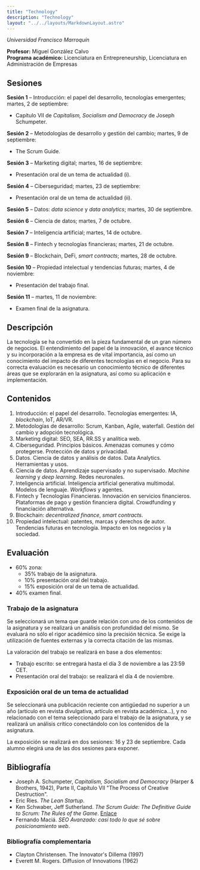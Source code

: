 ```yaml
---
title: "Technology"
description: "Technology"
layout: "../../layouts/MarkdownLayout.astro"
---
```


*Universidad Francisco Marroquín*

**Profesor:** Miguel González Calvo  
**Programa académico:** Licenciatura en Entrepreneurship, Licenciatura en Administración de Empresas  

## Sesiones

**Sesión 1** – Introducción: el papel del desarrollo, tecnologías emergentes; martes, 2 de septiembre:  
- Capítulo VII de *Capitalism, Socialism and Democracy* de Joseph Schumpeter.

**Sesión 2** – Metodologías de desarrollo y gestión del cambio; martes, 9 de septiembre:  
- The Scrum Guide.

**Sesión 3** – Marketing digital; martes, 16 de septiembre:  
- Presentación oral de un tema de actualidad (i).

**Sesión 4** – Ciberseguridad; martes, 23 de septiembre:  
- Presentación oral de un tema de actualidad (ii).

**Sesión 5** – Datos: *data science* y *data analytics*; martes, 30 de septiembre.  

**Sesión 6** – Ciencia de datos; martes, 7 de octubre.  

**Sesión 7** – Inteligencia artificial; martes, 14 de octubre.  

**Sesión 8** – Fintech y tecnologías financieras; martes, 21 de octubre.  

**Sesión 9** – Blockchain, DeFi, *smart contracts*; martes, 28 de octubre.  

**Sesión 10** – Propiedad intelectual y tendencias futuras; martes, 4 de noviembre:  
- Presentación del trabajo final.

**Sesión 11** – martes, 11 de noviembre:  
- Examen final de la asignatura.

## Descripción

La tecnología se ha convertido en la pieza fundamental de un gran número de negocios. El entendimiento del papel de la innovación, el avance técnico y su incorporación a la empresa es de vital importancia, así como un conocimiento del impacto de diferentes tecnologías en el negocio. Para su correcta evaluación es necesario un conocimiento técnico de diferentes áreas que se explorarán en la asignatura, así como su aplicación e implementación.

## Contenidos

1. Introducción: el papel del desarrollo. Tecnologías emergentes: IA, *blockchain*, IoT, AR/VR.  
2. Metodologías de desarrollo: Scrum, Kanban, Agile, waterfall. Gestión del cambio y adopción tecnológica.  
3. Marketing digital: SEO, SEA, RR.SS y analítica web.  
4. Ciberseguridad. Principios básicos. Amenazas comunes y cómo protegerse. Protección de datos y privacidad.  
5. Datos. Ciencia de datos y análisis de datos. Data Analytics. Herramientas y usos.  
6. Ciencia de datos. Aprendizaje supervisado y no supervisado. *Machine learning* y *deep learning*. Redes neuronales.  
7. Inteligencia artificial. Inteligencia artificial generativa multimodal. Modelos de lenguaje. *Workflows* y agentes.  
8. Fintech y Tecnologías Financieras. Innovación en servicios financieros. Plataformas de pago y gestión financiera digital. Crowdfunding y financiación alternativa.  
9. Blockchain: *decentralized finance*, *smart contracts*.  
10. Propiedad intelectual: patentes, marcas y derechos de autor. Tendencias futuras en tecnología. Impacto en los negocios y la sociedad.  

## Evaluación

- 60% zona:
    - 35% trabajo de la asignatura.
    - 10% presentación oral del trabajo.
    - 15% exposición oral de un tema de actualidad.
- 40% examen final.

### Trabajo de la asignatura

Se seleccionará un tema que guarde relación con uno de los contenidos de la asignatura y se realizará un análisis con profundidad del mismo. Se evaluará no sólo el rigor académico sino la precisión técnica. Se exige la utilización de fuentes externas y la correcta citación de las mismas.

La valoración del trabajo se realizará en base a dos elementos:

- Trabajo escrito: se entregará hasta el día 3 de noviembre a las 23:59 CET.
- Presentación oral del trabajo: se realizará el día 4 de noviembre.

### Exposición oral de un tema de actualidad

Se seleccionará una publicación reciente con antigüedad no superior a un año (artículo en revista divulgativa, artículo en revista académica…), y no relacionado con el tema seleccionado para el trabajo de la asignatura, y se realizará un análisis crítico conectándolo con los contenidos de la asignatura.

La exposición se realizará en dos sesiones: 16 y 23 de septiembre. Cada alumno elegirá una de las dos sesiones para exponer.

## Bibliografía

- Joseph A. Schumpeter, *Capitalism, Socialism and Democracy* (Harper & Brothers, 1942), Parte II, Capítulo VII "The Process of Creative Destruction".  
- Eric Ries. *The Lean Startup*.  
- Ken Schwaber, Jeff Sutherland. *The Scrum Guide: The Definitive Guide to Scrum: The Rules of the Game*. [Enlace](https://scrumguides.org/docs/scrumguide/v2020/2020-Scrum-Guide-US.pdf)  
- Fernando Maciá. *SEO Avanzado: casi todo lo que sé sobre posicionamiento web*.  
### Bibliografía complementaria

- Clayton Christensen. The Innovator's Dillema (1997)
- Everett M. Rogers. Diffusion of Innovations (1962)